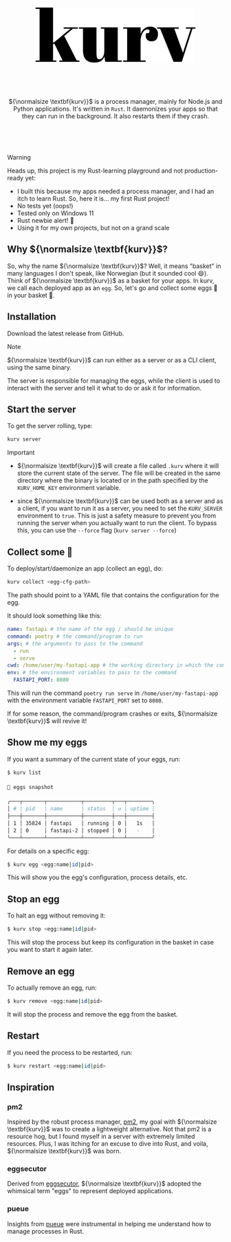 <p align="center"><img src=".github/icon-logo-h64.svg" height="128"></p>

<br>
<br>
<br>


<p align="center">${\normalsize \textbf{kurv}}$ is a process manager, mainly for Node.js and Python applications. It's written in <code>Rust</code>. It daemonizes your apps so that they can run in the background. It also restarts them if they crash.</p>

<br>
<br>
<br>

> [!WARNING]  
> Heads up, this project is my Rust-learning playground and not production-ready yet:
> 
>   - I built this because my apps needed a process manager, and I had an itch to learn Rust. So, here it is... my first Rust project!
>   - No tests yet (oops!)
>   - Tested only on Windows 11
>   - Rust newbie alert! 🚨
>   - Using it for my own projects, but not on a grand scale


## Why ${\normalsize \textbf{kurv}}$?

So, why the name ${\normalsize \textbf{kurv}}$? Well, it means "basket" in many languages I don't speak, like Norwegian (but it sounded cool 😄). Think of ${\normalsize \textbf{kurv}}$ as a basket for your apps. In kurv, we call each deployed app as an `egg`. So, let's go and collect some eggs 🥚 in your basket 🧺.

## Installation

Download the latest release from GitHub. 

> [!NOTE] 
> ${\normalsize \textbf{kurv}}$ can run either as a server or as a CLI client, using the same binary. 
>
> The server is responsible for managing the eggs, while the client is used to interact with the server and tell it what to do or ask it for information.

## Start the server

To get the server rolling, type:

```bash
kurv server
```

> [!IMPORTANT]
> - ${\normalsize \textbf{kurv}}$ will create a file called `.kurv` where it will store the current
> state of the server. The file will be created in the same directory where
> the binary is located or in the path specified by the `KURV_HOME_KEY`
> environment variable.
>
> - since ${\normalsize \textbf{kurv}}$ can be used both as a server and as a client, if you want
> to run it as a server, you need to set the `KURV_SERVER` environment
> to `true`. This is just a safety measure to prevent you from running
> the server when you actually want to run the client.
> To bypass this, you can use the `--force` flag (`kurv server --force`)

## Collect some 🥚
To deploy/start/daemonize an app (collect an egg), do:

```bash
kurv collect <egg-cfg-path>
```

The path should point to a YAML file that contains the configuration for the egg. 

It should look something like this:

```yaml title="myegg.kurv"
name: fastapi # the name of the egg / should be unique
command: poetry # the command/program to run
args: # the arguments to pass to the command
  - run
  - serve
cwd: /home/user/my-fastapi-app # the working directory in which the command will be run
env: # the environment variables to pass to the command
  FASTAPI_PORT: 8080
```

This will run the command `poetry run serve` in `/home/user/my-fastapi-app` with the environment variable `FASTAPI_PORT` set to `8080`.

If for some reason, the command/program crashes or exits, ${\normalsize \textbf{kurv}}$ will revive it!

## Show me my eggs

If you want a summary of the current state of your eggs, run:

```zsh
$ kurv list

🥚 eggs snapshot

╭───┬───────┬───────────┬─────────┬───┬────────╮
│ # │ pid   │ name      │ status  │ ↺ │ uptime │
├───┼───────┼───────────┼─────────┼───┼────────┤
│ 1 │ 35824 │ fastapi   │ running │ 0 │   1s   │
│ 2 │ 0     │ fastapi-2 │ stopped │ 0 │   -    │
╰───┴───────┴───────────┴─────────┴───┴────────╯
```

For details on a specific egg:

``` sh
$ kurv egg <egg:name|id|pid>
```

This will show you the egg's configuration, process details, etc.

## Stop an egg

To halt an egg without removing it:

``` sh
$ kurv stop <egg:name|id|pid>
```

This will stop the process but keep its configuration in the basket in case
you want to start it again later.

## Remove an egg

To actually remove an egg, run:

``` sh
$ kurv remove <egg:name|id|pid>
```

It will stop the process and remove the egg from the basket.

## Restart

If you need the process to be restarted, run:

``` sh
$ kurv restart <egg:name|id|pid>
```

## Inspiration

### pm2
Inspired by the robust process manager, [pm2](https://pm2.keymetrics.io/), my goal with ${\normalsize \textbf{kurv}}$ was to create a lightweight alternative. Not that pm2 is a resource hog, but I found myself in a server with extremely limited resources. Plus, I was itching for an excuse to dive into Rust, and voila, ${\normalsize \textbf{kurv}}$ was born.

### eggsecutor
Derived from [eggsecutor](https://github.com/lucas-labs/kurv), ${\normalsize \textbf{kurv}}$ adopted the whimsical term "eggs" to represent deployed applications.

### pueue
Insights from [pueue](https://github.com/Nukesor/pueue) were instrumental in helping me understand how to manage processes in Rust.
